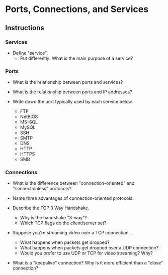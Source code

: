 #  Ports, Connections, and Services

## Instructions

### Services
- Define "service".
  - Put differently: What is the main purpose of a service?

### Ports
- What is the relationship between ports and services?

- What is the relationship between ports and IP addresses?

- Write down the port typically used by each service below.
  - FTP
  - NetBIOS
  - MS-SQL
  - MySQL
  - SSH
  - SMTP
  - DNS
  - HTTP
  - HTTPS
  - SMB

### Connections
- What is the difference between "connection-oriented" and "connectionless" protocols?

- Name three advantages of connection-oriented protocols.

- Describe the TCP 3 Way Handshake.
  - Why is the handshake "3-way"?
  - Which TCP flags do the client/server set?

- Suppose you're streaming video over a TCP connection. 
  - What happens when packets get dropped?
  - What happens when packets get dropped over a UDP connection?
  - Would you prefer to use UDP or TCP for video streaming? Why?

- What is a "keepalive" connection? Why is it more efficient than a "close" connection?
